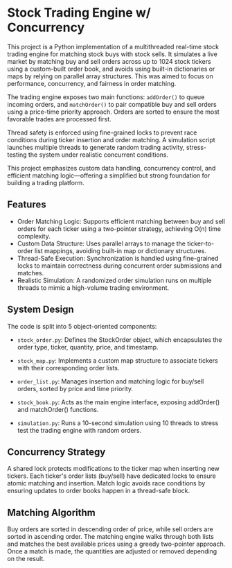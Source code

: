 # Stock Trading Engine w/ Concurrency

This project is a Python implementation of a multithreaded real-time stock trading engine for matching stock buys with stock sells. It simulates a live market by matching buy and sell orders across up to 1024 stock tickers using a custom-built order book, and avoids using built-in dictionaries or maps by relying on parallel array structures. This was aimed to focus on performance, concurrency, and fairness in order matching.

The trading engine exposes two main functions: `addOrder()` to queue incoming orders, and `matchOrder()` to pair compatible buy and sell orders using a price-time priority approach. Orders are sorted to ensure the most favorable trades are processed first.

Thread safety is enforced using fine-grained locks to prevent race conditions during ticker insertion and order matching. A simulation script launches multiple threads to generate random trading activity, stress-testing the system under realistic concurrent conditions.

This project emphasizes custom data handling, concurrency control, and efficient matching logic—offering a simplified but strong foundation for building a trading platform.

## Features

- Order Matching Logic: Supports efficient matching between buy and sell orders for each ticker using a two-pointer strategy, achieving O(n) time complexity.
- Custom Data Structure: Uses parallel arrays to manage the ticker-to-order list mappings, avoiding built-in map or dictionary structures.
- Thread-Safe Execution: Synchronization is handled using fine-grained locks to maintain correctness during concurrent order submissions and matches.
- Realistic Simulation: A randomized order simulation runs on multiple threads to mimic a high-volume trading environment.

## System Design

The code is split into 5 object-oriented components:

- `stock_order.py`: Defines the StockOrder object, which encapsulates the order type, ticker, quantity, price, and timestamp.

- `stock_map.py`: Implements a custom map structure to associate tickers with their corresponding order lists.

- `order_list.py`: Manages insertion and matching logic for buy/sell orders, sorted by price and time priority.

- `stock_book.py`: Acts as the main engine interface, exposing addOrder() and matchOrder() functions.

- `simulation.py`: Runs a 10-second simulation using 10 threads to stress test the trading engine with random orders.

## Concurrency Strategy

A shared lock protects modifications to the ticker map when inserting new tickers. Each ticker's order lists (buy/sell) have dedicated locks to ensure atomic matching and insertion. Match logic avoids race conditions by ensuring updates to order books happen in a thread-safe block.

## Matching Algorithm

Buy orders are sorted in descending order of price, while sell orders are sorted in ascending order. The matching engine walks through both lists and matches the best available prices using a greedy two-pointer approach. Once a match is made, the quantities are adjusted or removed depending on the result.


